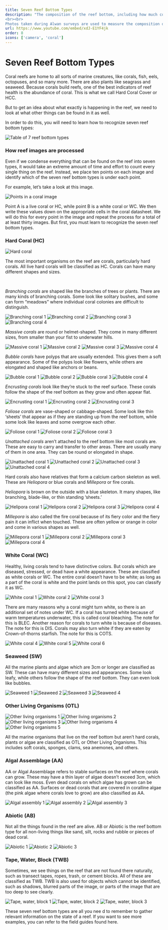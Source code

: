 ```yaml
---
title: Seven Reef Bottom Types
description: "The composition of the reef bottom, including how much coral is present, is an important indicator of reef health.  
<br><br>
Photos taken during Alwan surveys are used to measure the composition of the reef bottom. This video shows citizen scientists how to identify the seven reef bottom types used by the Alwan methods."
url: https://www.youtube.com/embed/xdJ-E1YF4jk
order: 8
icons: ['camera', 'coral']
---
```


# Seven Reef Bottom Types

Coral reefs are home to all sorts of marine creatures, like corals, fish, eels, octopuses, and so many more. There are also plants like seagrass and seaweed. Because corals build reefs, one of the best indicators of reef health is the abundance of coral. This is what we call Hard Coral Cover or HCC.

But to get an idea about what exactly is happening in the reef, we need to look at what other things can be found in it as well.

In order to do this, you will need to learn how to recognize seven reef bottom types:

![Table of 7 reef bottom types](/images/lesson-7/1.jpg 'Table of 7 reef bottom types')

### How reef images are processed

Even if we condense everything that can be found on the reef into seven types, it would take an extreme amount of time and effort to count every single thing on the reef. Instead, we place ten points on each image and identify which of the seven reef bottom types is under each point.

For example, let’s take a look at this image.

![Points in a coral image](/images/lesson-7/2.jpg 'Points in a coral image')

Point A is a live coral or HC, while point B is a white coral or WC. We then write these values down on the appropriate cells in the coral datasheet. We will do this for every point in the image and repeat the process for a total of at least thirty images. But first, you must learn to recognize the seven reef bottom types.

### Hard Coral (HC)

![Hard coral](/images/lesson-7/hc/1.jpg 'Hard coral')

The most important organisms on the reef are corals, particularly hard corals. All live hard corals will be classified as HC. Corals can have many different shapes and sizes.

&nbsp;

_Branching corals_ are shaped like the branches of trees or plants. There are many kinds of branching corals. Some look like solitary bushes, and some can form “meadows” where individual coral colonies are difficult to distinguish.

<div class="grid-layout-2">

![Branching coral 1](/images/lesson-7/hc/branching/1.jpg 'Branching coral 1')
![Branching coral 2](/images/lesson-7/hc/branching/2.jpg 'Branching coral 2')
![Branching coral 3](/images/lesson-7/hc/branching/3.jpg 'Branching coral 3')
![Branching coral 4](/images/lesson-7/hc/branching/4.jpg 'Branching coral 4')
</div>

_Massive corals_ are round or helmet-shaped. They come in many different sizes, from smaller than your fist to underwater hills.

<div class="grid-layout-2">

![Massive coral 1](/images/lesson-7/hc/massive/1.jpg 'Massive coral 1')
![Massive coral 2](/images/lesson-7/hc/massive/2.jpg 'Massive coral 2')
![Massive coral 3](/images/lesson-7/hc/massive/3.jpg 'Massive coral 3')
![Massive coral 4](/images/lesson-7/hc/massive/4.jpg 'Massive coral 4')
</div>

_Bubble corals_ have polyps that are usually extended. This gives them a soft appearance. Some of the polyps look like flowers, while others are elongated and shaped like anchors or beans.

<div class="grid-layout-2">

![Bubble coral 1](/images/lesson-7/hc/bubble/1.jpg 'Bubble coral 1')
![Bubble coral 2](/images/lesson-7/hc/bubble/2.jpg 'Bubble coral 2')
![Bubble coral 3](/images/lesson-7/hc/bubble/3.jpg 'Bubble coral 3')
![Bubble coral 4](/images/lesson-7/hc/bubble/4.jpg 'Bubble coral 4')
</div>

_Encrusting corals_ look like they’re stuck to the reef surface. These corals follow the shape of the reef bottom as they grow and often appear flat.

<div class="grid-layout-3">

![Encrusting coral 1](/images/lesson-7/hc/encrusting/1.jpg 'Encrusting coral 1')
![Encrusting coral 2](/images/lesson-7/hc/encrusting/2.jpg 'Encrusting coral 2')
![Encrusting coral 3](/images/lesson-7/hc/encrusting/3.jpg 'Encrusting coral 3')
</div>

_Foliose corals_ are vase-shaped or cabbage-shaped. Some look like thin ‘sheets’ that appear as if they are standing up from the reef bottom, while some look like leaves and some overgrow each other.

<div class="grid-layout-3">

![Foliose coral 1](/images/lesson-7/hc/foliose/1.jpg 'Foliose coral 1')
![Foliose coral 2](/images/lesson-7/hc/foliose/2.jpg 'Foliose coral 2')
![Foliose coral 3](/images/lesson-7/hc/foliose/3.jpg 'Foliose coral 3')
</div>

_Unattached corals_ aren’t attached to the reef bottom like most corals are. These are easy to carry and transfer to other areas. There are usually many of them in one area. They can be round or elongated in shape.

<div class="grid-layout-2">

![Unattached coral 1](/images/lesson-7/hc/unattached/1.jpg 'Unattached coral 1')
![Unattached coral 2](/images/lesson-7/hc/unattached/2.jpg 'Unattached coral 2')
![Unattached coral 3](/images/lesson-7/hc/unattached/3.jpg 'Unattached coral 3')
![Unattached coral 4](/images/lesson-7/hc/unattached/4.jpg 'Unattached coral 4')
</div>

Hard corals also have relatives that form a calcium carbon skeleton as well. These are _Heliopora_ or blue corals and _Millepora_ or fire corals.

_Heliopora_ is brown on the outside with a blue skeleton. It many shapes, like branching, blade-like, or thin standing ‘sheets.’

<div class="grid-layout-2">

![Helipora coral 1](/images/lesson-7/hc/heliopora/1.jpg 'Heliopora coral 1')
![Helipora coral 2](/images/lesson-7/hc/heliopora/2.jpg 'Heliopora coral 2')
![Helipora coral 3](/images/lesson-7/hc/heliopora/3.jpg 'Heliopora coral 3')
![Helipora coral 4](/images/lesson-7/hc/heliopora/4.jpg 'Heliopora coral 4')
</div>

_Millepora_ is also called the fire coral because of its fiery color and the fiery pain it can inflict when touched. These are often yellow or orange in color and come in various shapes as well.

<div class="grid-layout-2">

![Millepora coral 1](/images/lesson-7/hc/millepora/1.jpg 'Millepora coral 1')
![Millepora coral 2](/images/lesson-7/hc/millepora/2.jpg 'Millepora coral 2')
![Millepora coral 3](/images/lesson-7/hc/millepora/3.jpg 'Millepora coral 3')
![Millepora coral 4](/images/lesson-7/hc/millepora/4.jpg 'Millepora coral 4')
</div>

### White Coral (WC)

Healthy, living corals tend to have distinctive colors. But corals which are diseased, stressed, or dead have a white appearance. These are classified as white corals or WC. The entire coral doesn’t have to be white; as long as a part of the coral is white and the point lands on this spot, you can classify it as WC.

<div class="grid-layout-3">

![White coral 1](/images/lesson-7/wc/1.jpg 'White coral 1')
![White coral 2](/images/lesson-7/wc/2.jpg 'White coral 2')
![White coral 3](/images/lesson-7/wc/3.jpg 'White coral 3')
</div>

There are many reasons why a coral might turn white, so there is an additional set of notes under WC. If a coral has turned white because of warm temperatures underwater, this is called coral bleaching. The note for this is BLEC. Another reason for corals to turn white is because of diseases. The note for this is DIS. Corals may also turn white if they are eaten by Crown-of-thorns starfish. The note for this is COTS.

<div class="grid-layout-3">

![White coral 4](/images/lesson-7/wc/4.jpg 'White coral 4')
![White coral 5](/images/lesson-7/wc/5.jpg 'White coral 5')
![White coral 6](/images/lesson-7/wc/6.jpg 'White coral 6')
</div>

### Seaweed (SW)

All the marine plants and algae which are 3cm or longer are classified as SW. These can have many different sizes and appearances. Some look leafy, while others follow the shape of the reef bottom. They can even look like bubbles.

<div class="grid-layout-2">

![Seaweed 1](/images/lesson-7/sw/1.jpg 'Seaweed 1')
![Seaweed 2](/images/lesson-7/sw/2.jpg 'Seaweed 2')
![Seaweed 3](/images/lesson-7/sw/3.jpg 'Seaweed 3')
![Seaweed 4](/images/lesson-7/sw/4.jpg 'Seaweed 4')
</div>

### Other Living Organisms (OTL)

<div class="grid-layout-2">

![Other living organisms 1](/images/lesson-7/otl/1.jpg 'Other living organisms 1')
![Other living organisms 2](/images/lesson-7/otl/2.jpg 'Other living organisms 2')
![Other living organisms 3](/images/lesson-7/otl/3.jpg 'Other living organisms 3')
![Other living organisms 4](/images/lesson-7/otl/4.jpg 'Other living organisms 4')
![Other living organisms 5](/images/lesson-7/otl/5.jpg 'Other living organisms 5')
</div>

All the marine organisms that live on the reef bottom but aren’t hard corals, plants or algae are classified as OTL or Other Living Organisms. This includes soft corals, sponges, clams, sea anemones, and others.

### Algal Assemblage (AA)

AA or Algal Assemblage refers to stable surfaces on the reef where corals can grow. These may have a thin layer of algae doesn’t exceed 3cm, which can look like moss. Even dead corals on which algae has grown can be classified as AA. Surfaces or dead corals that are covered in coralline algae (the pink algae where corals love to grow) are also classified as AA.

<div class="grid-layout-3">

![Algal assembly 1](/images/lesson-7/aa/1.jpg 'Algal assembly 1')
![Algal assembly 2](/images/lesson-7/aa/2.jpg 'Algal assembly 2')
![Algal assembly 3](/images/lesson-7/aa/3.jpg 'Algal assembly 3')
</div>

### Abiotic (AB)

Not all the things found in the reef are alive. AB or Abiotic is the reef bottom type for all non-living things like sand, silt, rocks and rubble or pieces of dead coral.

<div class="grid-layout-3">

![Abiotic 1](/images/lesson-7/ab/1.jpg 'Abiotic 1')
![Abiotic 2](/images/lesson-7/ab/2.jpg 'Abiotic 2')
![Abiotic 3](/images/lesson-7/ab/3.jpg 'Abiotic 3')
</div>

### Tape, Water, Block (TWB)

Sometimes, we see things on the reef that are not found there naturally, such as transect tapes, ropes, trash, or cement blocks. All of these are classified as TWB. TWB is also used for objects which cannot be identified, such as shadows, blurred parts of the image, or parts of the image that are too deep to see clearly.

<div class="grid-layout-3">

![Tape, water, block 1](/images/lesson-7/twb/1.jpg 'Tape, water, block 1')
![Tape, water, block 2](/images/lesson-7/twb/2.jpg 'Tape, water, block 2')
![Tape, water, block 3](/images/lesson-7/twb/3.jpg 'Tape, water, block 3')
</div>

These seven reef bottom types are all you nee d to remember to gather relevant information on the state of a reef. If you want to see more examples, you can refer to the field guides found here.
